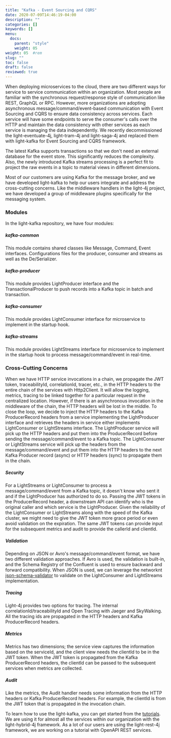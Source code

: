 ```yaml
---
title: "Kafka - Event Sourcing and CQRS"
date: 2020-07-09T14:46:19-04:00
description: ""
categories: []
keywords: []
menu:
  docs:
    parent: "style"
    weight: 05
weight: 05	#rem
slug: ""
toc: false
draft: false
reviewed: true
---
```



When deploying microservices to the cloud, there are two different ways for service to service communication within an organization. Most people are familiar with the synchronous request/response style of communication like REST, GraphQL or RPC. However, more organizations are adopting asynchronous message/command/event-based communication with Event Sourcing and CQRS to ensure data consistency across services. Each service will have some endpoints to serve the consumer's calls over the HTTP and maintain the data consistency with other services as each service is managing the data independently. We recently decommissioned the light-eventuate-4j, light-tram-4j and light-saga-4j and replaced them with light-kafka for Event Sourcing and CQRS framework. 

The latest Kafka supports transactions so that we don't need an external database for the event store. This significantly reduces the complexity. Also, the newly introduced Kafka streams processing is a perfect fit to project the raw events in a topic to material views in different dimensions. 

Most of our customers are using Kafka for the message broker, and we have developed light-kafka to help our users integrate and address the cross-cutting concerns. Like the middleware handlers in the light-4j project, we have developed a group of middleware plugins specifically for the messaging system. 


### Modules

In the light-kafka repository, we have four modules: 

##### kafka-common

This module contains shared classes like Message, Command, Event interfaces. Configurations files for the producer, consumer and streams as well as the De/Serializer. 

##### kafka-producer

This module provides LightProducer interface and the TransactionalProducer to push records into a Kafka topic in batch and transaction. 

##### kafka-consumer

This module provides LightConsumer interface for microservice to implement in the startup hook. 

##### kafka-streams

This module provides LightStreams interface for microservice to implement in the startup hook to process message/command/event in real-time.

### Cross-Cutting Concerns

When we have HTTP service invocations in a chain, we propagate the JWT token, traceabilityId, correlationId, tracer, etc., in the HTTP headers to the entire chain of the services with Http2Client. It will allow the logging, metrics, tracing to be linked together for a particular request in the centralized location. However, if there is an asynchronous invocation in the middleware of the chain, the HTTP headers will be lost in the middle. To close the loop, we decide to inject the HTTP headers to the Kafka ProducerRecord headers from a service implementing the LightProducer interface and retrieves the headers in service either implements LightConsumer or LightStreams interface. The LightProducer service will pick up the HTTP headers and put them into the ProducerRecord before sending the message/command/event to a Kafka topic. The LightConsumer or LightStreams service will pick up the headers from the message/command/event and put them into the HTTP headers to the next Kafka Producer record (async) or HTTP headers (sync) to propagate them in the chain.
 
##### Security

For a LightStreams or LightConsumer to process a message/command/event from a Kafka topic, it doesn't know who sent it and if the LightProducer has authorized to do so. Passing the JWT tokens in the ProducerRecord header, a downstream API can identify who is the original caller and which service is the LightProducer. Given the reliability of the LightConsumer or LightStreams along with the speed of the Kafka cluster, we might need to give the JWT token more grace period or even avoid validation on the expiration. The same JWT tokens can provide input for the subsequent metrics and audit to provide the callerId and clientId. 

##### Validation

Depending on JSON or Avro's message/command/event format, we have two different validation approaches. If Avro is used, the validation is built-in, and the Schema Registry of the Confluent is used to ensure backward and forward compatibility. When JSON is used, we can leverage the networknt [json-schema-validator](https://github.com/networknt/json-schema-validator) to validate on the LightConsumer and LightStreams implementation. 

##### Tracing

Light-4j provides two options for tracing. The internal correlationId/traceabilityId and Open Tracing with Jaeger and SkyWalking. All the tracing ids are propagated in the HTTP headers and Kafka ProducerRecord headers. 


##### Metrics

Metrics has two dimensions; the service view captures the information based on the serviceId, and the client view needs the clientId to be in the JWT token. When the JWT token is propagated from the Kafka ProducerRecord headers, the clientId can be passed to the subsequent services when metrics are collected. 


##### Audit

Like the metrics, the Audit handler needs some information from the HTTP headers or Kafka ProducerRecord headers. For example, the clientId is from the JWT token that is propagated in the invocation chain.

To learn how to use the light-kafka, you can get started from the [tutorials](/tutorial/light-kafka/). We are using it for almost all the services within our organization with the light-hybrid-4j framework. As a lot of our users are using the light-rest-4j framework, we are working on a tutorial with OpenAPI REST services.
